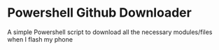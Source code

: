 # Powershell Github Downloader
A simple Powershell script to download all the necessary modules/files when I flash my phone
